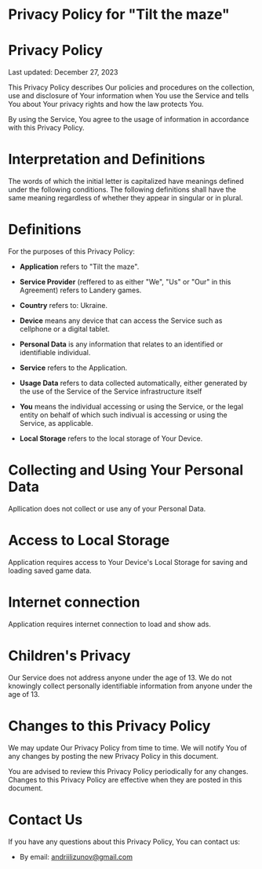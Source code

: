 # **Privacy Policy for "Tilt the maze"**

# **Privacy Policy**

Last updated: December 27, 2023

This Privacy Policy describes Our policies and procedures on the collection, use
and disclosure of Your information when You use the Service and tells You about
Your privacy rights and how the law protects You.

By using the Service, You agree to the usage of information in accordance with
this Privacy Policy.

# **Interpretation and Definitions**

The words of which the initial letter is capitalized have meanings defined under
the following conditions. The following definitions shall have the same meaning
regardless of whether they appear in singular or in plural.

# **Definitions**

For the purposes of this Privacy Policy:

- **Application** refers to "Tilt the maze".

- **Service Provider** (reffered to as either "We", "Us" or "Our" in this Agreement)
refers to Landery games.

- **Country** refers to: Ukraine.

- **Device** means any device that can access the Service such as cellphone or a
digital tablet.

- **Personal Data** is any information that relates to an identified or identifiable
individual.

- **Service** refers to the Application.

- **Usage Data** refers to data collected automatically, either generated by the use
of the Service of the Service infrastructure itself 

- **You** means the individual accessing or using the Service, or the legal entity on
behalf of which such indivual is accessing or using the Service, as applicable.

- **Local Storage** refers to the local storage of Your Device.

# **Collecting and Using Your Personal Data**

Apllication does not collect or use any of your Personal Data.

# **Access to Local Storage**

Application requires access to Your Device's Local Storage for saving and loading
saved game data.

# **Internet connection**

Application requires internet connection to load and show ads.

# **Children's Privacy**

Our Service does not address anyone under the age of 13. We do not knowingly
collect personally identifiable information from anyone under the age of 13.

# **Changes to this Privacy Policy**

We may update Our Privacy Policy from time to time. We will notify You of any
changes by posting the new Privacy Policy in this document.

You are advised to review this Privacy Policy periodically for any changes.
Changes to this Privacy Policy are effective when they are posted in this document.

# **Contact Us**

If you have any questions about this Privacy Policy, You can contact us:

- By email: andriilizunov@gmail.com
